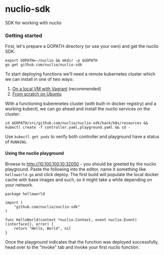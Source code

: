 # nuclio-sdk
SDK for working with nuclio

### Getting started
First, let's prepare a GOPATH directory (or use your own) and get the nuclio SDK:
```
export GOPATH=~/nuclio && mkdir -p $GOPATH
go get github.com/nuclio/nuclio-sdk
```

To start deploying functions we'll need a remote kubernetes cluster which we can install in one of two ways:

1. [On a local VM with Vagrant](hack/k8s/install/vagrant/README.md) (recommended)
2. [From scratch on Ubuntu](hack/k8s/install/scratch/README.md)

With a functioning kuberenetes cluster (with built-in docker registry) and a working kubectl, we can go ahead and install the nuclio services on the cluster:

```
cd $GOPATH/src/github.com/nuclio/nuclio-sdk/hack/k8s/resources && kubectl create -f controller.yaml,playground.yaml && cd -
```

Use `kubectl get pods` to verify both controller and playground have a status of `RUNNING`.

#### Using the nuclio playground
Browse to http://10.100.100.10:32050 - you should be greeted by the nuclio playground. Paste the following into the editor, name it something like `helloworld.go` and click deploy. The first build will populate the local docker cache with base images and such, so it might take a while depending on your network.

```
package helloworld

import (
    "github.com/nuclio/nuclio-sdk"
)

func HelloWorld(context *nuclio.Context, event nuclio.Event) (interface{}, error) {
    return "Hello, World", nil
}
```

Once the playground indicates that the function was deployed successfully, head over to the "Invoke" tab and invoke your first nuclio function.


